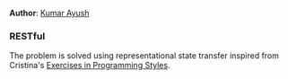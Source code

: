 **Author**: [Kumar Ayush](http://github.com/cheekujodhpur)

### RESTful

The problem is solved using representational state transfer inspired from Cristina's [Exercises in Programming Styles](https://github.com/crista/exercises-in-programming-style/tree/master/33-restful).
